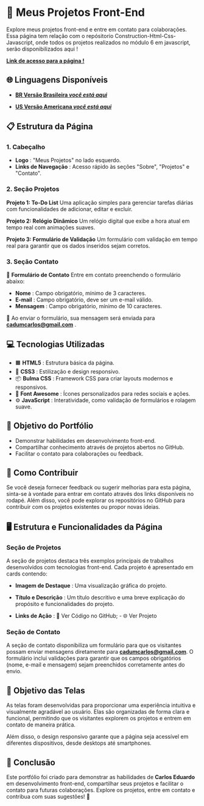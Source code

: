 # 🚀 Meus Projetos Front-End

Explore meus projetos front-end e entre em contato para colaborações. Essa página tem relação com o repósitorio Construction-Html-Css-Javascript, onde todos os projetos realizados no módulo 6 em javascript, serão disponibilizados aqui !

**[Link de acesso para a página !](https://karlos-eduardo-mrqs.github.io/Projects-In-Javascript/)**

## 🌐 Linguagens Disponíveis

- **[BR Versão Brasileira _você está aqui_](https://github.com/Karlos-Eduardo-Mrqs/Javascript-Projects/blob/main/README-BR.md)**

- **[US Versão Americana _você está aqui_](https://github.com/Karlos-Eduardo-Mrqs/Javascript-Projects/blob/main/README.md)**

## 📋 Estrutura da Página

### 1. Cabeçalho

- **Logo** : "Meus Projetos" no lado esquerdo.
- **Links de Navegação** : Acesso rápido às seções "Sobre", "Projetos" e "Contato".

### 2. Seção Projetos

**Projeto 1: To-Do List**
Uma aplicação simples para gerenciar tarefas diárias com funcionalidades de adicionar, editar e excluir.

**Projeto 2: Relógio Dinâmico**
Um relógio digital que exibe a hora atual em tempo real com animações suaves.

**Projeto 3: Formulário de Validação**
Um formulário com validação em tempo real para garantir que os dados inseridos sejam corretos.

### 3. Seção Contato

📝 **Formulário de Contato**
Entre em contato preenchendo o formulário abaixo:

- **Nome** : Campo obrigatório, mínimo de 3 caracteres.
- **E-mail** : Campo obrigatório, deve ser um e-mail válido.
- **Mensagem** : Campo obrigatório, mínimo de 10 caracteres.

📩 Ao enviar o formulário, sua mensagem será enviada para **cadumcarlos@gmail.com** .

## 💻 Tecnologias Utilizadas

- 🟧 **HTML5** : Estrutura básica da página.
- 🎨 **CSS3** : Estilização e design responsivo.
- 📦 **Bulma CSS** : Framework CSS para criar layouts modernos e responsivos.
- 🔣 **Font Awesome** : Ícones personalizados para redes sociais e ações.
- ⚙️ **JavaScript** : Interatividade, como validação de formulários e rolagem suave.

## 🎯 Objetivo do Portfólio

- Demonstrar habilidades em desenvolvimento front-end.
- Compartilhar conhecimento através de projetos abertos no GitHub.
- Facilitar o contato para colaborações ou feedback.

## 🤝 Como Contribuir

Se você deseja fornecer feedback ou sugerir melhorias para esta página, sinta-se à vontade para entrar em contato através dos links disponíveis no rodapé. Além disso, você pode explorar os repositórios no GitHub para contribuir com os projetos existentes ou propor novas ideias.

## 🖥️ Estrutura e Funcionalidades da Página

### Seção de Projetos

A seção de projetos destaca três exemplos principais de trabalhos desenvolvidos com tecnologias front-end. Cada projeto é apresentado em cards contendo:

- **Imagem de Destaque** : Uma visualização gráfica do projeto.

- **Título e Descrição** : Um título descritivo e uma breve explicação do propósito e funcionalidades do projeto.

- **Links de Ação** : 🔗 Ver Código no GitHub; - 🌐 Ver Projeto

### Seção de Contato

A seção de contato disponibiliza um formulário para que os visitantes possam enviar mensagens diretamente para **cadumcarlos@gmail.com**. O formulário inclui validações para garantir que os campos obrigatórios (nome, e-mail e mensagem) sejam preenchidos corretamente antes do envio.

## 🎨 Objetivo das Telas

As telas foram desenvolvidas para proporcionar uma experiência intuitiva e visualmente agradável ao usuário. Elas são organizadas de forma clara e funcional, permitindo que os visitantes explorem os projetos e entrem em contato de maneira prática. 

Além disso, o design responsivo garante que a página seja acessível em diferentes dispositivos, desde desktops até smartphones.

## 📌 Conclusão

Este portfólio foi criado para demonstrar as habilidades de **Carlos Eduardo** em desenvolvimento front-end, compartilhar seus projetos e facilitar o contato para futuras colaborações. Explore os projetos, entre em contato e contribua com suas sugestões! 🚀